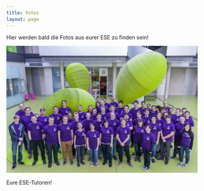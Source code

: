 ```yaml
---
title: Fotos
layout: page
---
```


Hier werden bald die Fotos aus eurer ESE zu finden sein!

![ESE-Tutoren](img/tutoren2015.jpg)

Eure ESE-Tutoren!
